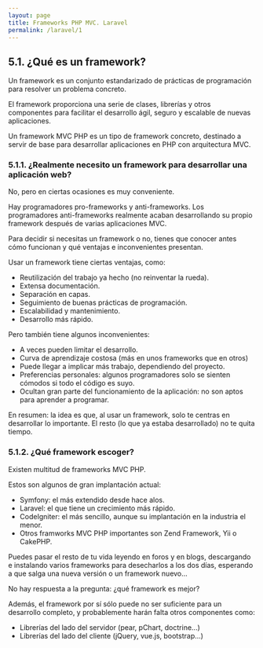 ```yaml
---
layout: page
title: Frameworks PHP MVC. Laravel
permalink: /laravel/1
---
```

## 5.1. ¿Qué es un framework?

Un framework es un conjunto estandarizado de prácticas de programación para resolver un problema concreto.

El framework proporciona una serie de clases, librerías y otros componentes para facilitar el desarrollo ágil, seguro y escalable de nuevas aplicaciones.

Un framework MVC PHP es un tipo de framework concreto, destinado a servir de base para desarrollar aplicaciones en PHP con arquitectura MVC.

### 5.1.1. ¿Realmente necesito un framework para desarrollar una aplicación web?

No, pero en ciertas ocasiones es muy conveniente.

Hay programadores pro-frameworks y anti-frameworks. Los programadores anti-frameworks realmente acaban desarrollando su propio framework después de varias aplicaciones MVC.

Para decidir si necesitas un framework o no, tienes que conocer antes cómo funcionan y qué ventajas e inconvenientes presentan.

Usar un framework tiene ciertas ventajas, como:

* Reutilización del trabajo ya hecho (no reinventar la rueda).
* Extensa documentación.
* Separación en capas.
* Seguimiento de buenas prácticas de programación.
* Escalabilidad y mantenimiento.
* Desarrollo más rápido.

Pero también tiene algunos inconvenientes:

* A veces pueden limitar el desarrollo.
* Curva de aprendizaje costosa (más en unos frameworks que en otros)
* Puede llegar a implicar más trabajo, dependiendo del proyecto.
* Preferencias personales: algunos programadores solo se sienten cómodos si todo el código es suyo.
* Ocultan gran parte del funcionamiento de la aplicación: no son aptos para aprender a programar.

En resumen: la idea es que, al usar un framework, solo te centras en desarrollar lo importante. El resto (lo que ya estaba desarrollado) no te quita tiempo.

### 5.1.2. ¿Qué framework escoger?

Existen multitud de frameworks MVC PHP.

Estos son algunos de gran implantación actual:

* Symfony: el más extendido desde hace alos.
* Laravel: el que tiene un crecimiento más rápido.
* CodeIgniter: el más sencillo, aunque su implantación en la industria el menor.
* Otros framworks MVC PHP importantes son Zend Framework, Yii o CakePHP.

Puedes pasar el resto de tu vida leyendo en foros y en blogs, descargando e instalando varios frameworks para desecharlos a los dos días, esperando a que salga una nueva versión o un framework nuevo...

No hay respuesta a la pregunta: ¿qué framework es mejor?

Además, el framework por sí sólo puede no ser suficiente para un desarrollo completo, y probablemente harán falta otros componentes como:

* Librerías del lado del servidor (pear, pChart, doctrine...)
* Librerías del lado del cliente (jQuery, vue.js, bootstrap...)

